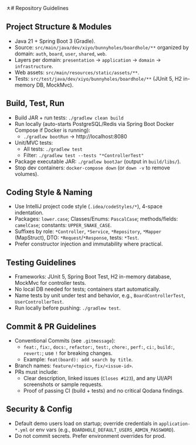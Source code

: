 ㅊ# Repository Guidelines

## Project Structure & Modules

- Java 21 + Spring Boot 3 (Gradle).
- Source: `src/main/java/dev/xiyo/bunnyholes/boardhole/**` organized by domain: `auth`, `board`, `user`, `shared`, `web`.
- Layers per domain: `presentation` → `application` → `domain` → `infrastructure`.
- Web assets: `src/main/resources/static/assets/**`.
- Tests: `src/test/java/dev/xiyo/bunnyholes/boardhole/**` (JUnit 5, H2 in-memory DB, MockMvc).

## Build, Test, Run

- Build JAR + run tests: `./gradlew clean build`
- Run locally (auto-starts PostgreSQL/Redis via Spring Boot Docker Compose if Docker is running):
    - `./gradlew bootRun` → http://localhost:8080
- Unit/MVC tests:
    - All tests: `./gradlew test`
    - Filter: `./gradlew test --tests "*ControllerTest"`
- Package executable JAR: `./gradlew bootJar` (output in `build/libs/`).
- Stop dev containers: `docker-compose down` (or `down -v` to remove volumes).

## Coding Style & Naming

- Use IntelliJ project code style (`.idea/codeStyles/*`), 4-space indentation.
- Packages: `lower.case`; Classes/Enums: `PascalCase`; methods/fields: `camelCase`; constants: `UPPER_SNAKE_CASE`.
- Suffixes by role: `*Controller`, `*Service`, `*Repository`, `*Mapper` (MapStruct), DTO: `*Request`/`*Response`, tests:
  `*Test`.
- Prefer constructor injection and immutability where practical.

## Testing Guidelines

- Frameworks: JUnit 5, Spring Boot Test, H2 in-memory database, MockMvc for controller tests.
- No local DB needed for tests; containers start automatically.
- Name tests by unit under test and behavior, e.g., `BoardControllerTest`, `UserControllerTest`.
- Run locally before pushing: `./gradlew test`.

## Commit & PR Guidelines

- Conventional Commits (see `.gitmessage`):
    - `feat:`, `fix:`, `docs:`, `refactor:`, `test:`, `chore:`, `perf:`, `ci:`, `build:`, `revert:`; use `!` for
      breaking changes.
    - Example: `feat(board): add search by title`.
- Branch names: `feature/<topic>`, `fix/<issue-id>`.
- PRs must include:
    - Clear description, linked issues (`Closes #123`), and any UI/API screenshots or sample requests.
    - Proof of passing CI (build + tests) and no critical Qodana findings.

## Security & Config

- Default demo users load on startup; override credentials in `application-*.yml` or env vars (e.g.,
  `BOARDHOLE_DEFAULT_USERS_ADMIN_PASSWORD`).
- Do not commit secrets. Prefer environment overrides for prod.
